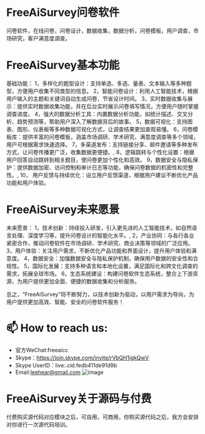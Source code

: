 # FreeAiSurvey问卷软件
问卷软件，在线问卷，问卷设计，数据收集，数据分析，问卷模板，用户调查，市场研究，客户满意度调查。

# FreeAiSurvey基本功能
基础功能：
1，多样化的题型设计：支持单选、多选、量表、文本输入等多种题型，方便用户收集不同类型的信息。
2，智能问卷设计：利用人工智能技术，根据用户输入的主题和关键词自动生成问卷，节省设计时间。
3，实时数据收集与展示：提供实时数据收集功能，并在后台实时展示问卷填写情况，方便用户随时掌握调查进度。
4，强大的数据分析工具：内置数据分析功能，如统计描述、交叉分析、趋势预测等，帮助用户深入了解数据背后的故事。
5，数据可视化：支持图表、图形、仪表板等多种数据可视化方式，让调查结果更加直观易懂。
6，问卷模板库：提供丰富的问卷模板，涵盖市场调研、学术研究、满意度调查等多个领域，用户可根据需求快速选择。
7，多渠道发布：支持链接分享、邮件邀请等多种发布方式，让问卷传播更广泛，收集数据更便捷。,
8，逻辑跳转与个性化设置：根据用户回答自动跳转到相关题目，使问卷更加个性化和高效。
9，数据安全与隐私保护：提供数据加密、访问控制和审计日志等功能，确保问卷数据的机密性和完整性。,
10， 用户反馈与持续优化：设立用户反馈渠道，根据用户建议不断优化产品功能和用户体验。

# FreeAiSurvey未来愿景
未来愿景：
1，技术创新：持续投入研发，引入更先进的人工智能技术，如自然语言处理、深度学习等，提升问卷设计的智能化水平。,
2，产业协同：与各行各业紧密合作，推动问卷软件在市场调研、学术研究、商业决策等领域的广泛应用。
3，用户体验：关注用户需求，不断优化产品功能和界面设计，提升用户体验和满意度。
4，数据安全：加强数据安全与隐私保护机制，确保用户数据的安全性和合规性。
5，国际化发展：支持多种语言和本地化设置，满足国际化和跨文化调查的需求，拓展全球市场。
6，生态系统建设：构建问卷软件生态系统，整合上下游资源，为用户提供更加全面、便捷的数据收集和分析服务。

总之，“FreeAiSurvey”将不断努力，以技术创新为驱动，以用户需求为导向，为用户提供更加高效、智能、安全的问卷软件服务！

# 📫 How to reach us:
- 官方WeChat:freeaicc
- Skype：https://join.skype.com/invite/rVbQH1igkQwV
- Skype UserID：live:.cid.fedb411de91d9b
- Email:leehear@gmail.com 
![image](https://github.com/user-attachments/assets/1da1fbaa-6da9-4b7f-99b9-f9ac6a5bfa39)

# FreeAiSurvey关于源码与付费
付费购买源代码对应模块之后，可自用，可商用，你购买源代码之后，我方会安排对你进行一次源代码培训。
